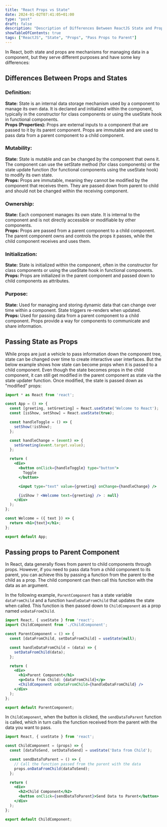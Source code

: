 ```yaml
---
title: "React Props vs State"
date: 2024-01-02T07:41:05+01:00
type: "post"
draft: false 
description: "Description of Differences Between ReactJS State and Props"
showTableOfContents: true
tags: ["ReactJS", "State", "Props", "Pass Props to Parent"]
---
```


In React, both state and props are mechanisms for managing data in a component, but they serve different purposes and have some key differences:

## Differences Between Props and States

### Definition:

**State:** State is an internal data storage mechanism used by a component to manage its own data. It is declared and initialized within the component, typically in the constructor for class components or using the useState hook in functional components.\
**Props (Properties):** Props are external inputs to a component that are passed to it by its parent component. Props are immutable and are used to pass data from a parent component to a child component.

### Mutability:

**State:** State is mutable and can be changed by the component that owns it. The component can use the setState method (for class components) or the state update function (for functional components using the useState hook) to modify its own state.\
**Props:** Props are immutable, meaning they cannot be modified by the component that receives them. They are passed down from parent to child and should not be changed within the receiving component.

### Ownership:

**State:** Each component manages its own state. It is internal to the component and is not directly accessible or modifiable by other components.\
**Props:** Props are passed from a parent component to a child component. The parent component owns and controls the props it passes, while the child component receives and uses them.

### Initialization:

**State:** State is initialized within the component, often in the constructor for class components or using the useState hook in functional components.\
**Props:** Props are initialized in the parent component and passed down to child components as attributes.

### Purpose:

**State:** Used for managing and storing dynamic data that can change over time within a component. State triggers re-renders when updated.\
**Props:** Used for passing data from a parent component to a child component. Props provide a way for components to communicate and share information.

## Passing State as Props

While props are just a vehicle to pass information down the component tree, state can be changed over time to create interactive user interfaces. But the below example shows how state can become props when it is passed to a child component. Even though the state becomes props in the child component, it can still get modified in the parent component as state via the state updater function. Once modified, the state is passed down as "modified" props:

```jsx {hl_lines=[4,"11-13", 21]}
import * as React from 'react';

const App = () => {
  const [greeting, setGreeting] = React.useState('Welcome to React');
  const [isShow, setShow] = React.useState(true);

  const handleToggle = () => {
    setShow(!isShow);
  };

  const handleChange = (event) => {
    setGreeting(event.target.value);
  };

  return (
    <div>
      <button onClick={handleToggle} type="button">
        Toggle
      </button>

      <input type="text" value={greeting} onChange={handleChange} />

      {isShow ? <Welcome text={greeting} /> : null}
    </div>
  );
};

const Welcome = ({ text }) => {
  return <h1>{text}</h1>;
};

export default App;
```

## Passing props to Parent Component

In React, data generally flows from parent to child components through props. However, if you need to pass data from a child component to its parent, you can achieve this by passing a function from the parent to the child as a prop. The child component can then call this function with the data as an argument.

In the following example, `ParentComponent` has a state variable `dataFromChild` and a function `handleDataFromChild` that updates the state when called. This function is then passed down to `ChildComponent` as a prop named `onDataFromChild`. 
```jsx
import React, { useState } from 'react';
import ChildComponent from './ChildComponent';

const ParentComponent = () => {
  const [dataFromChild, setDataFromChild] = useState(null);

  const handleDataFromChild = (data) => {
    setDataFromChild(data);
  };

  return (
    <div>
      <h1>Parent Component</h1>
      <p>Data from Child: {dataFromChild}</p>
      <ChildComponent onDataFromChild={handleDataFromChild} />
    </div>
  );
};

export default ParentComponent;
```
 In `ChildComponent`, when the button is clicked, the `sendDataToParent` function is called, which in turn calls the function received from the parent with the data you want to pass.
```jsx
import React, { useState } from 'react';

const ChildComponent = (props) => {
  const [dataToSend, setDataToSend] = useState('Data from Child');

  const sendDataToParent = () => {
    // Call the function passed from the parent with the data
    props.onDataFromChild(dataToSend);
  };

  return (
    <div>
      <h2>Child Component</h2>
      <button onClick={sendDataToParent}>Send Data to Parent</button>
    </div>
  );
};

export default ChildComponent;
```
